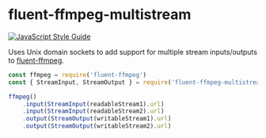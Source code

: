 # fluent-ffmpeg-multistream

[![JavaScript Style Guide](https://img.shields.io/badge/code_style-standard-brightgreen.svg)](https://standardjs.com)

Uses Unix domain sockets to add support for multiple stream inputs/outputs to [fluent-ffmpeg](https://github.com/fluent-ffmpeg/node-fluent-ffmpeg).

```javascript
const ffmpeg = require('fluent-ffmpeg')
const { StreamInput, StreamOutput } = require('fluent-ffmpeg-multistream')

ffmpeg()
	.input(StreamInput(readableStream1).url)
	.input(StreamInput(readableStream2).url)
	.output(StreamOutput(writableStream1).url)
	.output(StreamOutput(writableStream2).url)
```

